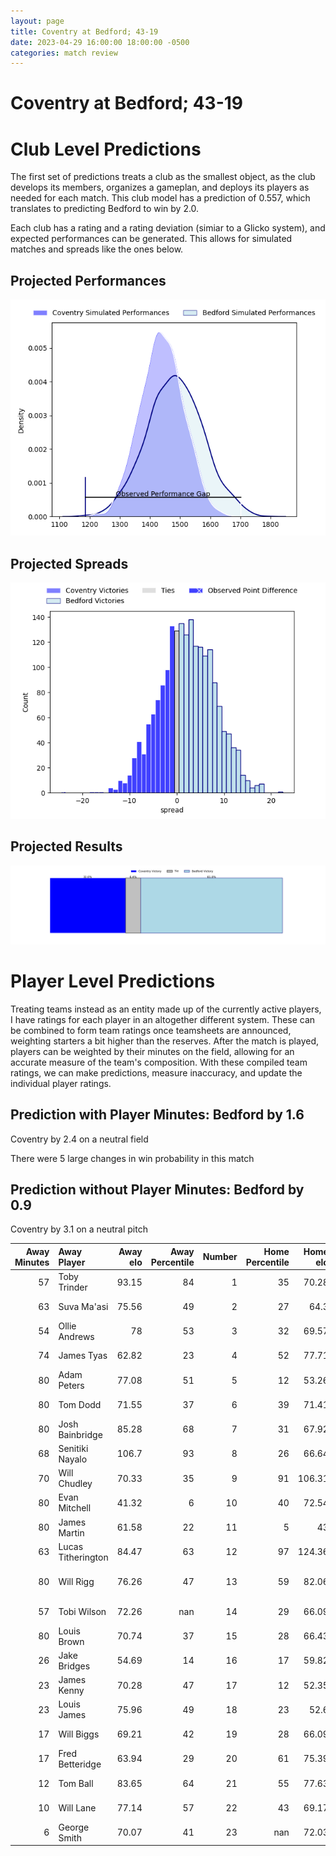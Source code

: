 ```yaml
---  
layout: page  
title: Coventry at Bedford; 43-19  
date: 2023-04-29 16:00:00 18:00:00 -0500  
categories: match review  
---
```

# Coventry at Bedford; 43-19

# Club Level Predictions


The first set of predictions treats a club as the smallest object, as the club develops its members, organizes a gameplan, and deploys its players as needed for each match. This club model has a prediction of 0.557, which translates to predicting Bedford to win by 2.0.

Each club has a rating and a rating deviation (simiar to a Glicko system), and expected performances can be generated. This allows for simulated matches and spreads like the ones below.
## Projected Performances


![Projected Performances](plots/performances_2023-04-29-Bedford-Coventry.png)
## Projected Spreads


![Projected Spreads](plots/spreads_2023-04-29-Bedford-Coventry.png)
## Projected Results


![Projected Results](plots/resultbar_2023-04-29-Bedford-Coventry.png)
# Player Level Predictions


Treating teams instead as an entity made up of the currently active players, I have ratings for each player in an altogether different system. These can be combined to form team ratings once teamsheets are announced, weighting starters a bit higher than the reserves. After the match is played, players can be weighted by their minutes on the field, allowing for an accurate measure of the team's composition. With these compiled team ratings, we can make predictions, measure inaccuracy, and update the individual player ratings.
## Prediction with Player Minutes: Bedford by 1.6


Coventry by 2.4 on a neutral field

There were 5 large changes in win probability in this match
## Prediction without Player Minutes: Bedford by 0.9


Coventry by 3.1 on a neutral pitch



|   Away Minutes | Away Player        |   Away elo |   Away Percentile |   Number |   Home Percentile |   Home elo | Home Player          |   Home Minutes |
|---------------:|:-------------------|-----------:|------------------:|---------:|------------------:|-----------:|:---------------------|---------------:|
|             57 | Toby Trinder       |      93.15 |                84 |        1 |                35 |      70.28 | Joey Conway          |             60 |
|             63 | Suva Ma'asi        |      75.56 |                49 |        2 |                27 |      64.3  | James Fish           |             53 |
|             54 | Ollie Andrews      |      78    |                53 |        3 |                32 |      69.57 | Osman Dimen          |             40 |
|             74 | James Tyas         |      62.82 |                23 |        4 |                52 |      77.71 | Robin Williams       |             53 |
|             80 | Adam Peters        |      77.08 |                51 |        5 |                12 |      53.26 | Alex Woolford        |             40 |
|             80 | Tom Dodd           |      71.55 |                37 |        6 |                39 |      71.41 | Luke Frost           |             80 |
|             80 | Josh Bainbridge    |      85.28 |                68 |        7 |                31 |      67.92 | Kayde Sylvester      |             53 |
|             68 | Senitiki Nayalo    |     106.7  |                93 |        8 |                26 |      66.64 | Tui Uru              |             80 |
|             70 | Will Chudley       |      70.33 |                35 |        9 |                91 |     106.31 | Alex Day             |             56 |
|             80 | Evan Mitchell      |      41.32 |                 6 |       10 |                40 |      72.54 | Louis Grimoldby      |             56 |
|             80 | James Martin       |      61.58 |                22 |       11 |                 5 |      43    | Dean Adamson         |             80 |
|             63 | Lucas Titherington |      84.47 |                63 |       12 |                97 |     124.36 | William Maisey       |             80 |
|             80 | Will Rigg          |      76.26 |                47 |       13 |                59 |      82.06 | Michael Le Bourgeois |             80 |
|             57 | Tobi Wilson        |      72.26 |               nan |       14 |                29 |      66.09 | Sean French          |             80 |
|             80 | Louis Brown        |      70.74 |                37 |       15 |                28 |      66.43 | Richard Lane         |             80 |
|             26 | Jake Bridges       |      54.69 |                14 |       16 |                17 |      59.82 | Corrie Barrett       |             40 |
|             23 | James Kenny        |      70.28 |                47 |       17 |                12 |      52.35 | Jordan Onojaife      |             40 |
|             23 | Louis James        |      75.96 |                49 |       18 |                23 |      52.6  | Charles Rylands      |             27 |
|             17 | Will Biggs         |      69.21 |                42 |       19 |                28 |      66.09 | Emeka Atuanya        |             27 |
|             17 | Fred Betteridge    |      63.94 |                29 |       20 |                61 |      75.39 | Jack Hughes          |             27 |
|             12 | Tom Ball           |      83.65 |                64 |       21 |                55 |      77.63 | Patrick Tapley       |             24 |
|             10 | Will Lane          |      77.14 |                57 |       22 |                43 |      69.17 | Jake Garside         |             24 |
|              6 | George Smith       |      70.07 |                41 |       23 |               nan |      72.03 | Monty Royston        |             20 |

